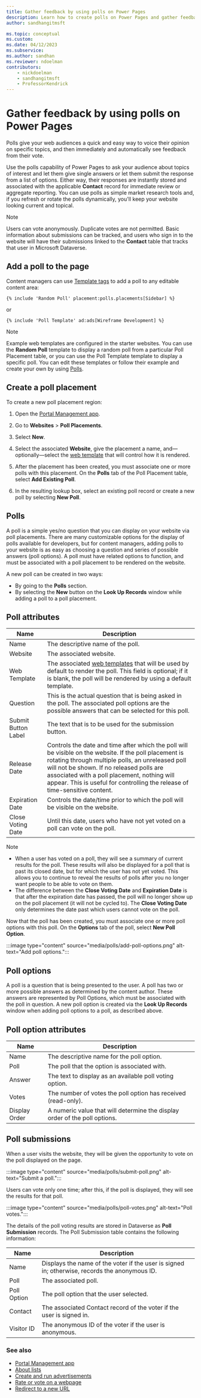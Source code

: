 ```yaml
---
title: Gather feedback by using polls on Power Pages
description: Learn how to create polls on Power Pages and gather feedback by using them.
author: sandhangitmsft

ms.topic: conceptual
ms.custom: 
ms.date: 04/12/2023
ms.subservice: 
ms.author: sandhan
ms.reviewer: ndoelman
contributors:
    - nickdoelman
    - sandhangitmsft
    - ProfessorKendrick
---
```


# Gather feedback by using polls on Power Pages

Polls give your web audiences a quick and easy way to voice their opinion on specific topics, and then immediately and automatically see feedback from their vote.

Use the polls capability of Power Pages to ask your audience about topics of interest and let them give single answers or let them submit the response from a list of options. Either way, their responses are instantly stored and associated with the applicable **Contact** record for immediate review or aggregate reporting. You can use polls as simple market research tools and, if you refresh or rotate the polls dynamically, you'll keep your website looking current and topical.

> [!Note]
> Users can vote anonymously. Duplicate votes are not permitted. Basic information about submissions can be tracked, and users who sign in to the website will have their submissions linked to the **Contact** table that tracks that user in Microsoft Dataverse.

## Add a poll to the page

Content managers can use [Template tags](liquid/liquid-overview.md) to add a poll to any editable content area:  

`{% include 'Random Poll' placement:polls.placements[Sidebar] %}`

or

`{% include 'Poll Template' ad:ads[Wireframe Development] %}`

> [!Note]
> Example web templates are configured in the starter websites. You can use the **Random Poll** template to display a random poll from a particular Poll Placement table, or you can use the Poll Template template to display a specific poll. You can edit these templates or follow their example and create your own by using [Polls](liquid/liquid-objects.md#polls). 

## Create a poll placement

To create a new poll placement region:

1. Open the [Portal Management app](portal-management-app.md).

1. Go to **Websites** > **Poll Placements**.

1. Select **New**.

1. Select the associated **Website**, give the placement a name, and&mdash;optionally&mdash;select the [web template](web-templates.md) that will control how it is rendered.

1. After the placement has been created, you must associate one or more polls with this placement. On the **Polls** tab of the Poll Placement table, select **Add Existing Poll**. 

1. In the resulting lookup box, select an existing poll record or create a new poll by selecting **New Poll**.
  
## Polls

A poll is a simple yes/no question that you can display on your website via poll placements. There are many customizable options for the display of polls available for developers, but for content managers, adding polls to your website is as easy as choosing a question and series of possible answers (poll options). A poll must have related options to function, and must be associated with a poll placement to be rendered on the website.

A new poll can be created in two ways: 
- By going to the **Polls** section.
- By selecting the **New** button on the **Look Up Records** window while adding a poll to a poll placement.

## Poll attributes

| Name                | Description                                                                                                                                                                                                                                                                                                                                  |
|---------------------|----------------------------------------------------------------------------------------------------------------------------------------------------------------------------------------------------------------------------------------------------------------------------------------------------------------------------------------------|
| Name                | The descriptive name of the poll.                                                                                                                                                                                                                                                                                                            |
| Website             | The associated website.                                                                                                                                                                                                                                                                |  
| Web Template        | The associated [web templates](web-templates.md) that will be used by default to render the poll. This field is optional; if it is blank, the poll will be rendered by using a default template.                                                                                                                     |  
| Question            | This is the actual question that is being asked in the poll. The associated poll options are the possible answers that can be selected for this poll.                                                                                                                                                                                             |
| Submit Button Label | The text that is to be used for the submission button.                                                                                                                                                                                                                                                                                       |
| Release Date        | Controls the date and time after which the poll will be visible on the website. If the poll placement is rotating through multiple polls, an unreleased poll will not be shown. If no released polls are associated with a poll placement, nothing will appear. This is useful for controlling the release of time-sensitive content.         |
| Expiration Date     | Controls the date/time prior to which the poll will be visible on the website.                                                                                                                                                                                                                                                                  |
| Close Voting Date   | Until this date, users who have not yet voted on a poll can vote on the poll.|

> [!NOTE] 
> - When a user has voted on a poll, they will see a summary of current results for the poll. These results will also be displayed for a poll that is past its closed date, but for which the user has not yet voted. This allows you to continue to reveal the results of polls after you no longer want people to be able to vote on them. 
> - The difference between the **Close Voting Date** and **Expiration Date** is that after the expiration date has passed, the poll will no longer show up on the poll placement (it will not be cycled to). The **Close Voting Date** only determines the date past which users cannot vote on the poll.

Now that the poll has been created, you must associate one or more poll options with this poll. On the **Options** tab of the poll, select **New Poll Option**.

:::image type="content" source="media/polls/add-poll-options.png" alt-text="Add poll options.":::

## Poll options

A poll is a question that is being presented to the user. A poll has two or more possible answers as determined by the content author. These answers are represented by Poll Options, which must be associated with the poll in question. A new poll option is created via the **Look Up Records** window when adding poll options to a poll, as described above.

## Poll option attributes

| Name          | Description                                                                |
|---------------|----------------------------------------------------------------------------|
| Name          | The descriptive name for the poll option.                                  |
| Poll          | The poll that the option is associated with.                               |
| Answer        | The text to display as an available poll voting option.                    |
| Votes         | The number of votes the poll option has received (read-only).              |
| Display Order | A numeric value that will determine the display order of the poll options. |

## Poll submissions

When a user visits the website, they will be given the opportunity to vote on the poll displayed on the page.

:::image type="content" source="media/polls/submit-poll.png" alt-text="Submit a poll.":::
  
Users can vote only one time; after this, if the poll is displayed, they will see the results for that poll.

:::image type="content" source="media/polls/poll-votes.png" alt-text="Poll votes.":::

The details of the poll voting results are stored in Dataverse as **Poll Submission** records. The Poll Submission table contains the following information:

| Name        | Description                                                                                   |
|-------------|-----------------------------------------------------------------------------------------------|
| Name        | Displays the name of the voter if the user is signed in; otherwise, records the anonymous ID. |
| Poll        | The associated poll.                                                                          |
| Poll Option | The poll option that the user selected.                                                       |
| Contact     | The associated Contact record of the voter if the user is signed in.                          |
| Visitor ID  | The anonymous ID of the voter if the user is anonymous.                                       |

### See also

- [Portal Management app](portal-management-app.md)  
- [About lists](lists.md)  
- [Create and run advertisements](create-run-advertisement.md)  
- [Rate or vote on a webpage](rate-webpage.md)  
- [Redirect to a new URL](add-redirect-url.md)  


